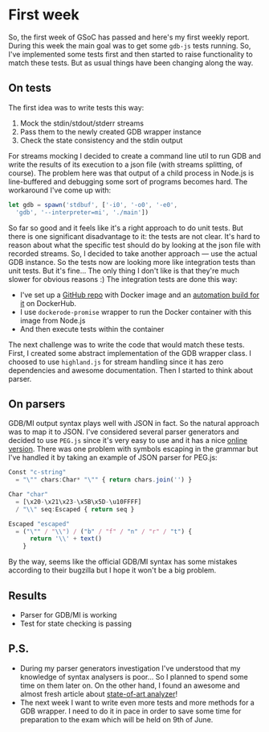 # First week

So, the first week of GSoC has passed and here's my first weekly report. During this week the main goal was to get some `gdb-js` tests running. So, I've implemented some tests first and then started to raise functionality to match these tests. But as usual things have been changing along the way. 

## On tests

The first idea was to write tests this way: 
1. Mock the stdin/stdout/stderr streams
2. Pass them to the newly created GDB wrapper instance
3. Check the state consistency and the stdin output

For streams mocking I decided to create a command line util to run GDB and write the results of its execution to a json file (with streams splitting, of course). The problem here was that output of a child process in Node.js is line-buffered and debugging some sort of programs becomes hard. The workaround I've come up with:

```javascript
let gdb = spawn('stdbuf', ['-i0', '-o0', '-e0',
  'gdb', '--interpreter=mi', './main'])
```

So far so good and it feels like it's a right approach to do unit tests. But there is one significant disadvantage to it: the tests are not clear. It's hard to reason about what the specific test should do by looking at the json file with recorded streams. So, I decided to take another approach — use the actual GDB instance. So the tests now are looking more like integration tests than unit tests. But it's fine... The only thing I don't like is that they're much slower for obvious reasons :) The integration tests are done this way:
* I've set up a [GitHub repo](https://github.com/baygeldin/gdb-examples) with Docker image and an [automation build for it](https://hub.docker.com/r/baygeldin/gdb-examples/) on DockerHub.
* I use `dockerode-promise` wrapper to run the Docker container with this image from Node.js
* And then execute tests within the container

The next challenge was to write the code that would match these tests. First, I created some abstract implementation of the GDB wrapper class. I choosed to use `highland.js` for stream handling since it has zero dependencies and awesome documentation. Then I started to think about parser.

## On parsers

GDB/MI output syntax plays well with JSON in fact. So the natural approach was to map it to JSON. I've considered several parser generators and decided to use `PEG.js` since it's very easy to use and it has a nice [online version](http://pegjs.org/online). There was one problem with symbols escaping in the grammar but I've handled it by taking an example of JSON parser for PEG.js:

```javascript
Const "c-string"
  = "\"" chars:Char* "\"" { return chars.join('') }

Char "char"
  = [\x20-\x21\x23-\x5B\x5D-\u10FFFF]
  / "\\" seq:Escaped { return seq }

Escaped "escaped"
  = ("\"" / "\\") / ("b" / "f" / "n" / "r" / "t") {
      return '\\' + text()
    }
```

By the way, seems like the official GDB/MI syntax has some mistakes according to their bugzilla but I hope it won't be a big problem.

## Results
* Parser for GDB/MI is working
* Test for state checking is passing

## P.S.
* During my parser generators investigation I've understood that my knowledge of syntax analysers is poor... So I planned to spend some time on them later on. On the other hand, I found an awesome and almost fresh article about [state-of-art analyzer](http://www.antlr.org/papers/allstar-techreport.pdf)!
* The next week I want to write even more tests and more methods for a GDB wrapper. I need to do it in pace in order to save some time for preparation to the exam which will be held on 9th of June.
